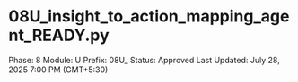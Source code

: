 # 08U_insight_to_action_mapping_agent_READY.py

Phase: 8
Module: U
Prefix: 08U_
Status: Approved
Last Updated: July 28, 2025 7:00 PM (GMT+5:30)
